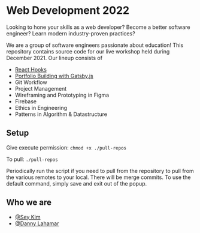# Web Development 2022

Looking to hone your skills as a web developer? Become a better software engineer? Learn modern industry-proven practices?

We are a group of software engineers passionate about education! This repository contains source code for our live workshop held during December 2021. Our lineup consists of

- [React Hooks](https://github.com/iseykim/react-hooks)
- [Portfolio Building with Gatsby.js](https://github.com/AmberAbreu/codyportfolio-boilerplate)
- Git Workflow
- Project Management
- Wireframing and Prototyping in Figma
- Firebase
- Ethics in Engineering
- Patterns in Algorithm & Datastructure

## Setup

Give execute permission: `chmod +x ./pull-repos`

To pull: `./pull-repos`

Periodically run the script if you need to pull from the repository to pull from the various remotes to your local. There will be merge commits. To use the default command, simply save and exit out of the popup.


## Who we are

- [@Sey Kim](www.linkedin.com/in/sey-kim)
- [@Danny Lahamar](www.linkedin.com/in/daniellahamar)
